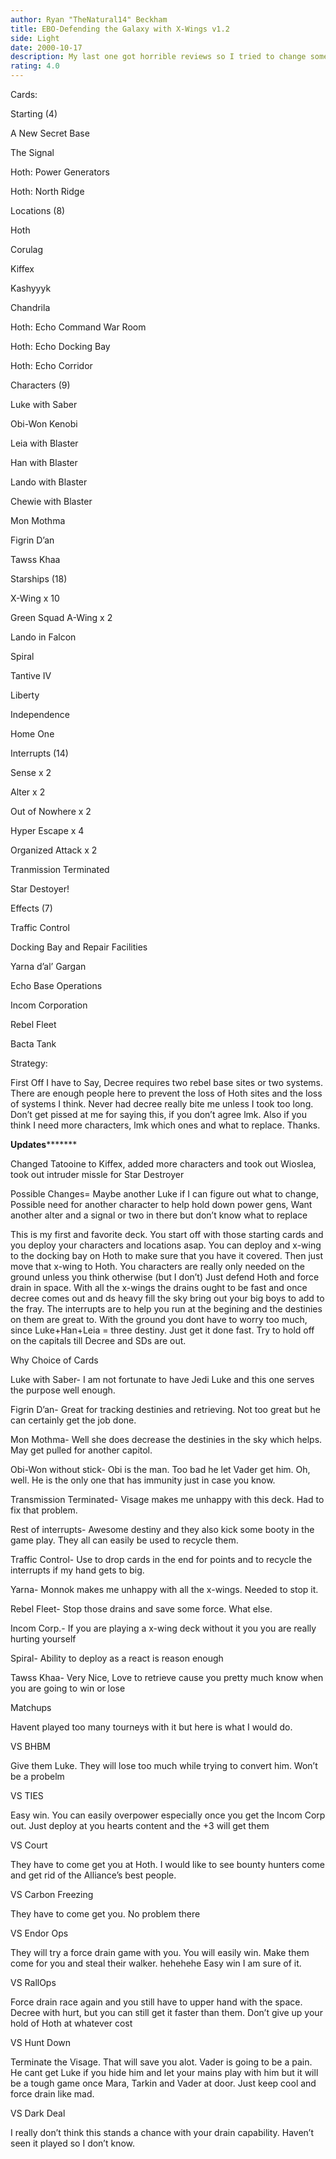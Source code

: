 ```yaml
---
author: Ryan "TheNatural14" Beckham
title: EBO-Defending the Galaxy with X-Wings v1.2
side: Light
date: 2000-10-17
description: My last one got horrible reviews so I tried to change some things to meet the suggestions.  Please rate and review again.  Updated cards and explanations.
rating: 4.0
---
```

Cards: 

Starting (4)
A New Secret Base
The Signal
Hoth: Power Generators
Hoth: North Ridge

Locations (8)
Hoth
Corulag
Kiffex
Kashyyyk
Chandrila
Hoth: Echo Command War Room
Hoth: Echo Docking Bay
Hoth: Echo Corridor

Characters (9)
Luke with Saber
Obi-Won Kenobi
Leia with Blaster
Han with Blaster 
Lando with Blaster
Chewie with Blaster
Mon Mothma
Figrin D’an
Tawss Khaa

Starships (18)
X-Wing x 10
Green Squad A-Wing x 2
Lando in Falcon
Spiral
Tantive IV
Liberty
Independence
Home One

Interrupts (14)
Sense x 2
Alter x 2
Out of Nowhere x 2
Hyper Escape x 4
Organized Attack x 2
Tranmission Terminated
Star Destoyer!

Effects (7)
Traffic Control
Docking Bay and Repair Facilities
Yarna d’al’ Gargan
Echo Base Operations
Incom Corporation
Rebel Fleet
Bacta Tank


Strategy: 

First Off I have to Say, Decree requires two rebel base sites or two systems.  There are enough people here to prevent the loss of Hoth sites and the loss of systems I think.  Never had decree really bite me unless I took too long.  Don’t get pissed at me for saying this, if you don’t agree lmk.  Also if you think I need more characters, lmk which ones and what to replace.  Thanks.


******************Updates*************************
Changed Tatooine to Kiffex,  added more characters and took out Wioslea, took out intruder missle for Star Destroyer

Possible Changes=  Maybe another Luke if I can figure out what to change, Possible need for another character to help hold down power gens, Want another alter and a signal or two in there but don’t know what to replace

This is my first and favorite deck.  You start off with those starting cards and you deploy your characters and locations asap.  You can deploy and x-wing to the docking bay on Hoth to make sure that you have it covered.  Then just move that x-wing to Hoth.  You characters are really only needed on the ground unless you think otherwise (but I don’t)  Just defend Hoth and force drain in space.  With all the x-wings the drains ought to be fast and once decree comes out and ds heavy fill the sky bring out your big boys to add to the fray.  The interrupts are to help you run at the begining and the destinies on them are great to.  With the ground you dont have to worry too much, since Luke+Han+Leia = three destiny.  Just get it done fast.  Try to hold off on the capitals till Decree and SDs are out.

Why Choice of Cards
Luke with Saber- I am not fortunate to have Jedi Luke and this one serves the purpose well enough.
Figrin D’an- Great for tracking destinies and retrieving.  Not too great but he can certainly get the job done.
Mon Mothma- Well she does decrease the destinies in the sky which helps.  May get pulled for another capitol.
Obi-Won without stick- Obi is the man.  Too bad he let Vader get him.  Oh, well.  He is the only one that has immunity just in case you know.
Transmission Terminated- Visage makes me unhappy with this deck.  Had to fix that problem.
Rest of interrupts- Awesome destiny and they also kick some booty in the game play.  They all can easily be used to recycle them.
Traffic Control- Use to drop cards in the end for points and to recycle the interrupts if my hand gets to big.
Yarna- Monnok makes me unhappy with all the x-wings.  Needed to stop it.
Rebel Fleet- Stop those drains and save some force.  What else.
Incom Corp.-  If you are playing a x-wing deck without it you you are really hurting yourself
Spiral- Ability to deploy as a react is reason enough
Tawss Khaa- Very Nice,  Love to retrieve cause you pretty much know when you are going to win or lose

Matchups
Havent played too many tourneys with it but here is what I would do.
VS BHBM
Give them Luke.  They will lose too much while trying to convert him.  Won’t be a probelm
VS TIES
Easy win.  You can easily overpower especially once you get the Incom Corp out.  Just deploy at you hearts content and the +3 will get them
VS Court
They have to come get you at Hoth.  I would like to see bounty hunters come and get rid of the Alliance’s best people.
VS Carbon Freezing
They have to come get you.  No problem there
VS Endor Ops
They will try a force drain game with you.  You will easily win.  Make them come for you and steal their walker.  hehehehe  Easy win I am sure of it.
VS RallOps
Force drain race again and you still have to upper hand with the space.  Decree with hurt, but you can still get it faster than them.  Don’t give up your hold of Hoth at whatever cost
VS Hunt Down
Terminate the Visage.  That will save you alot.  Vader is going to be a pain.  He cant get Luke if you hide him and let your mains play with him but it will be a tough game once Mara, Tarkin and Vader at door.  Just keep cool and force drain like mad.
VS Dark Deal
I really don’t think this stands a chance with your drain capability.  Haven’t seen it played so I don’t know.
